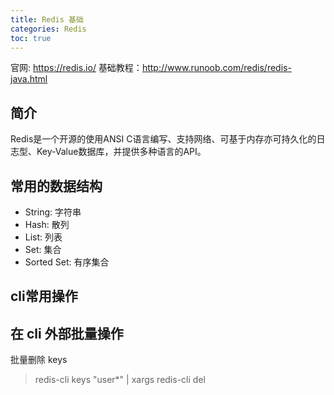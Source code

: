 ```yaml
---
title: Redis 基础
categories: Redis
toc: true
---
```


官网: https://redis.io/ 
基础教程：http://www.runoob.com/redis/redis-java.html

## 简介

Redis是一个开源的使用ANSI C语言编写、支持网络、可基于内存亦可持久化的日志型、Key-Value数据库，并提供多种语言的API。

## 常用的数据结构

- String: 字符串
- Hash: 散列
- List: 列表
- Set: 集合
- Sorted Set: 有序集合

## cli常用操作

## 在 cli 外部批量操作

批量删除 keys

> redis-cli keys "user*" | xargs redis-cli del

## 


